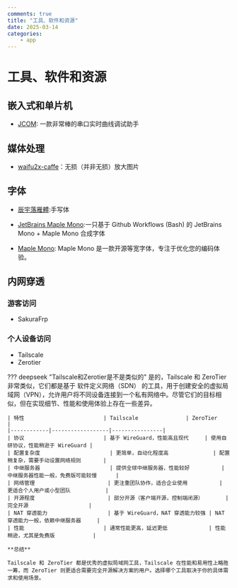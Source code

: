 ```yaml
---
comments: true
title: "工具、软件和资源"
date: 2025-03-14
categories: 
    - app
---
```


# 工具、软件和资源

## 嵌入式和单片机

- [JCOM](http://jooiee.com/cms/ruanjian/115.html): 一款非常棒的串口实时曲线调试助手

## 媒体处理

- [waifu2x-caffe](<https://github.com/lltcggie/waifu2x-caffe>)：无损（并非无损）放大图片

## 字体

- [辰宇落雁體](https://github.com/Chenyu-otf/chenyuluoyan_thin.git):手写体

- [JetBrains Maple Mono](https://github.com/SpaceTimee/Fusion-JetBrainsMapleMono.git):一只基于 Github Workflows (Bash) 的 JetBrains Mono + Maple Mono 合成字体

- [Maple Mono](<https://github.com/subframe7536/maple-font>): Maple Mono 是一款开源等宽字体，专注于优化您的编码体验。

## 内网穿透

### 游客访问

- SakuraFrp

### 个人设备访问

- Tailscale
- Zerotier

??? deepseek "Tailscale和Zerotier是不是类似的"
    是的，Tailscale 和 ZeroTier 非常类似，它们都是基于 软件定义网络（SDN） 的工具，用于创建安全的虚拟局域网（VPN），允许用户将不同设备连接到一个私有网络中。尽管它们的目标相似，但在实现细节、性能和使用体验上存在一些差异。  

    | 特性                         | Tailscale               | ZeroTier               |
    |------------|------------------|----------------|
    | 协议                         | 基于 WireGuard，性能高且现代     | 使用自研协议，性能稍逊于 WireGuard |
    | 配置复杂度                      | 更简单，自动化程度高              | 配置稍复杂，需要手动设置网络规则       |
    | 中继服务器                      | 提供全球中继服务器，性能较好          | 中继服务器性能一般，免费版可能较慢      |
    | 网络管理                       | 更注重团队协作，适合企业使用          | 更适合个人用户或小型团队           |
    | 开源程度                       | 部分开源（客户端开源，控制端闭源）       | 完全开源                   |
    | NAT 穿透能力                   | 基于 WireGuard，NAT 穿透能力较强 | NAT 穿透能力一般，依赖中继服务器     |
    | 性能                         | 通常性能更高，延迟更低             | 性能稍逊，尤其是免费版            |

    **总结**

    Tailscale 和 ZeroTier 都是优秀的虚拟局域网工具，Tailscale 在性能和易用性上略胜一筹，而 ZeroTier 则更适合需要完全开源解决方案的用户。选择哪个工具取决于你的具体需求和使用场景。
